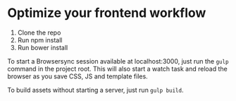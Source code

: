 # Optimize your frontend workflow

1. Clone the repo
2. Run npm install
3. Run bower install

To start a Browsersync session available at localhost:3000, just run the `gulp` command in the project root. This will also start a watch task and reload the browser as you save CSS, JS and template files.

To build assets without starting a server, just run `gulp build`.
